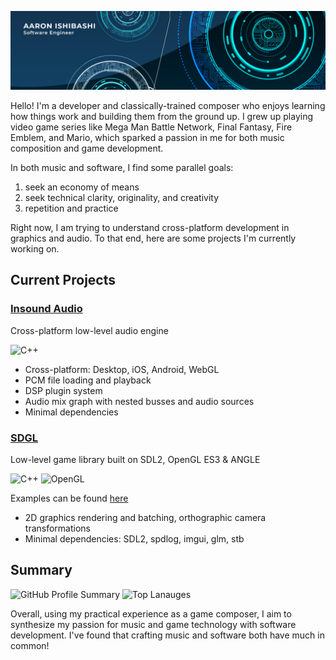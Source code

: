 ![headliner](media/headliner.png)

Hello! I'm a developer and classically-trained composer who enjoys learning how things work and building them from the ground up.
I grew up playing video game series like Mega Man Battle Network, Final Fantasy, Fire Emblem, 
and Mario, which sparked a passion in me for both music composition and game development.

In both music and software, I find some parallel goals:
1. seek an economy of means
2. seek technical clarity, originality, and creativity
3. repetition and practice

Right now, I am trying to understand cross-platform development in graphics and audio. 
To that end, here are some projects I'm currently working on.

## Current Projects

### [Insound Audio](https://github.com/tadashibashi/insound)

Cross-platform low-level audio engine

![C++](https://img.shields.io/badge/c++-%2300599C.svg?style=for-the-badge&logo=c%2B%2B&logoColor=white)

- Cross-platform: Desktop, iOS, Android, WebGL
- PCM file loading and playback
- DSP plugin system
- Audio mix graph with nested busses and audio sources
- Minimal dependencies


### [SDGL](https://github.com/tadashibashi/sdgl)

Low-level game library built on SDL2, OpenGL ES3 & ANGLE

![C++](https://img.shields.io/badge/c++-%2300599C.svg?style=for-the-badge&logo=c%2B%2B&logoColor=white)
![OpenGL](https://img.shields.io/badge/OpenGL-%23FFFFFF.svg?style=for-the-badge&logo=opengl)

Examples can be found [here](https://github.com/tadashibashi/sdgl-examples)

- 2D graphics rendering and batching, orthographic camera transformations
- Minimal dependencies: SDL2, spdlog, imgui, glm, stb

## Summary

![GitHub Profile Summary](http://github-profile-summary-cards.vercel.app/api/cards/stats?username=tadashibashi&theme=github) ![Top Lanauges](http://github-profile-summary-cards.vercel.app/api/cards/repos-per-language?username=tadashibashi&theme=github&exclude=shell,gamemakerlanguage) 

Overall, using my practical experience as a game composer, I aim to synthesize my passion for music and game technology with software development. 
I've found that crafting music and software both have much in common!
